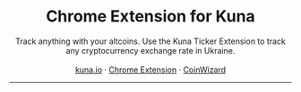 <p align="center">
  <h1 align="center">Chrome Extension for Kuna</h1>

  <p align="center">
    Track anything with your altcoins. Use the Kuna Ticker Extension to track 
    any cryptocurrency exchange rate in Ukraine.
    <br/>
    <br/>
    <a href="https://kuna.io/?utm_source=github&utm_medium=readme&utm_campaign=Kuna_Extension">kuna.io</a>
    ·
    <a href="https://chrome.google.com/webstore/detail/kunaio-ticker-exchange/fgdaflnjoincloakmmndamfgofijeine">Chrome Extension</a>
    ·
    <a href="https://coinwizard.me?src=kuna-extension">CoinWizard</a>
  </p>
</p>

<hr />